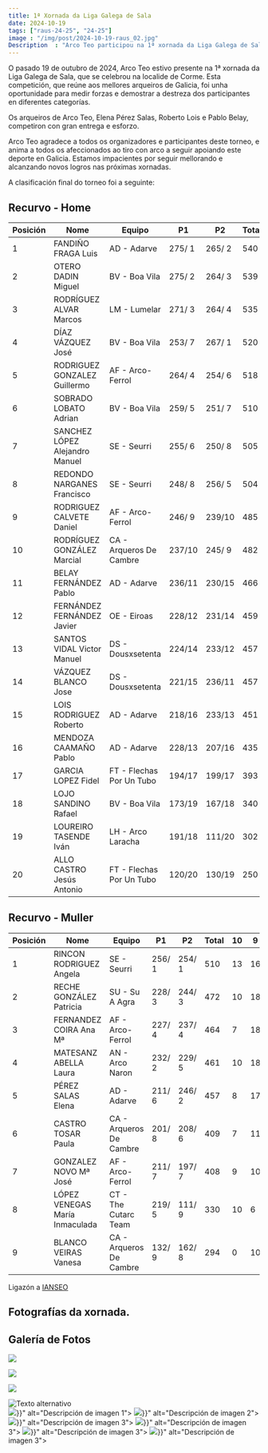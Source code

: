 ```yaml
---
title: 1ª Xornada da Liga Galega de Sala
date: 2024-10-19
tags: ["raus-24-25", "24-25"]
image : "/img/post/2024-10-19-raus_02.jpg"
Description  : "Arco Teo participou na 1ª xornada da Liga Galega de Sala o 19 de outubro de 2024. Os nosos arqueiros destacaron con gran entrega e competitividade. "
---
```

O pasado 19 de outubro de 2024, Arco Teo estivo presente na 1ª xornada da Liga Galega de Sala, que se celebrou  na localide de Corme. Esta competición, que reúne aos mellores arqueiros de Galicia, foi unha oportunidade para medir forzas e demostrar a destreza dos participantes en diferentes categorías.

Os arqueiros de Arco Teo, Elena Pérez Salas, Roberto Lois e Pablo Belay, competiron con gran entrega e esforzo. 


Arco Teo agradece a todos os organizadores e participantes deste torneo, e anima a todos os afeccionados ao tiro con arco a seguir apoiando este deporte en Galicia. Estamos impacientes por seguir mellorando e alcanzando novos logros nas próximas xornadas.

A clasificación final do torneo foi a seguinte:

## Recurvo - Home
| Posición| Nome                                 | Equipo                     | P1      | P2      | Total | 10 | 9        |
|---------|--------------------------------------|---------------------------|---------|---------|-------|--------|-------|
| 1       | FANDIÑO FRAGA Luis                  | AD - Adarve               | 275/ 1  | 265/ 2  | 540   | 18     | 28    |
| 2       | OTERO DADIN Miguel                  | BV - Boa Vila             | 275/ 2  | 264/ 3  | 539   | 21     | 28    |
| 3       | RODRÍGUEZ ALVAR Marcos              | LM - Lumelar              | 271/ 3  | 264/ 4  | 535   | 20     | 23    |
| 4       | DÍAZ VÁZQUEZ José                   | BV - Boa Vila             | 253/ 7  | 267/ 1  | 520   | 15     | 20    |
| 5       | RODRIGUEZ GONZALEZ Guillermo        | AF - Arco-Ferrol         | 264/ 4  | 254/ 6  | 518   | 17     | 19    |
| 6       | SOBRADO LOBATO Adrian                | BV - Boa Vila             | 259/ 5  | 251/ 7  | 510   | 13     | 23    |
| 7       | SANCHEZ LÓPEZ Alejandro Manuel       | SE - Seurri              | 255/ 6  | 250/ 8  | 505   | 16     | 15    |
| 8       | REDONDO NARGANES Francisco           | SE - Seurri              | 248/ 8  | 256/ 5  | 504   | 15     | 11    |
| 9       | RODRIGUEZ CALVETE Daniel            | AF - Arco-Ferrol         | 246/ 9  | 239/10  | 485   | 12     | 17    |
| 10      | RODRÍGUEZ GONZÁLEZ Marcial          | CA - Arqueros De Cambre   | 237/10  | 245/ 9  | 482   | 7      | 20    |
| 11      | BELAY FERNÁNDEZ Pablo               | AD - Adarve               | 236/11  | 230/15  | 466   | 10     | 17    |
| 12      | FERNÁNDEZ FERNÁNDEZ Javier          | OE - Eiroas               | 228/12  | 231/14  | 459   | 8      | 20    |
| 13      | SANTOS VIDAL Victor Manuel           | DS - Dousxsetenta        | 224/14  | 233/12  | 457   | 7      | 18    |
| 14      | VÁZQUEZ BLANCO Jose                  | DS - Dousxsetenta        | 221/15  | 236/11  | 457   | 6      | 20    |
| 15      | LOIS RODRIGUEZ Roberto               | AD - Adarve               | 218/16  | 233/13  | 451   | 7      | 17    |
| 16      | MENDOZA CAAMAÑO Pablo                | AD - Adarve               | 228/13  | 207/16  | 435   | 4      | 14    |
| 17      | GARCIA LOPEZ Fidel                   | FT - Flechas Por Un Tubo  | 194/17  | 199/17  | 393   | 2      | 12    |
| 18      | LOJO SANDINO Rafael                  | BV - Boa Vila             | 173/19  | 167/18  | 340   | 5      | 10    |
| 19      | LOUREIRO TASENDE Iván               | LH - Arco Laracha        | 191/18  | 111/20  | 302   | 1      | 9     |
| 20      | ALLO CASTRO Jesús Antonio            | FT - Flechas Por Un Tubo  | 120/20  | 130/19  | 250   | 1      | 6     |


## Recurvo - Muller

| Posición | Nome                                | Equipo                     | P1      | P2      | Total | 10 | 9 |
|---------|-------------------------------------|---------------------------|---------|---------|-------|--------|-------|
| 1       | RINCON RODRIGUEZ Angela            | SE - Seurri               | 256/ 1  | 254/ 1  | 510   | 13     | 16    |
| 2       | RECHE GONZÁLEZ Patricia             | SU - Su A Agra            | 228/ 3  | 244/ 3  | 472   | 10     | 18    |
| 3       | FERNANDEZ COIRA Ana Mª             | AF - Arco-Ferrol         | 227/ 4  | 237/ 4  | 464   | 7      | 18    |
| 4       | MATESANZ ABELLA Laura               | AN - Arco Naron           | 232/ 2  | 229/ 5  | 461   | 10     | 18    |
| 5       | PÉREZ SALAS Elena                   | AD - Adarve               | 211/ 6  | 246/ 2  | 457   | 8      | 17    |
| 6       | CASTRO TOSAR Paula                  | CA - Arqueros De Cambre   | 201/ 8  | 208/ 6  | 409   | 7      | 11    |
| 7       | GONZALEZ NOVO Mª José              | AF - Arco-Ferrol         | 211/ 7  | 197/ 7  | 408   | 9      | 10    |
| 8       | LÓPEZ VENEGAS María Inmaculada      | CT - The Cutarc Team      | 219/ 5  | 111/ 9  | 330   | 10     | 6     |
| 9       | BLANCO VEIRAS Vanesa                | CA - Arqueros De Cambre   | 132/ 9  | 162/ 8  | 294   | 0      | 10    |



Ligazón a [IANSEO](https://www.ianseo.net/Details.php?toId=19848)

## Fotografías da xornada.

## Galería de Fotos

![](../../post/raus1/01.jpg)

![](../raus1/02.jpg)

![]( https://arco-teo.github.io/arcoteo/posts/raus1/01.jpg)

<img src="{{ .Site.BaseURL }}post/raus1/01.jpg" alt="Texto alternativo">

<div class="galeria">
    <img src="{{< relref "assets/img/post/2024-10-19-raus/01.png" >}}" alt="Descripción de imagen 1">
    <img src="{{< relref "assets/img/post/2024-10-19-raus/02.png" >}}" alt="Descripción de imagen 2">
    <img src="{{< relref "assets/img/post/2024-10-19-raus/03.png" >}}" alt="Descripción de imagen 3">
    <img src="{{< relref "assets/img/post/2024-10-19-raus/04.png" >}}" alt="Descripción de imagen 3">
    <img src="{{< relref "assets/img/post/2024-10-19-raus/05.png" >}}" alt="Descripción de imagen 3">
  <img src="{{< relref "assets/img/post/2024-10-19-raus_02.jpg" >}}" alt="Descripción de imagen 3">
  
     
</div>
 
